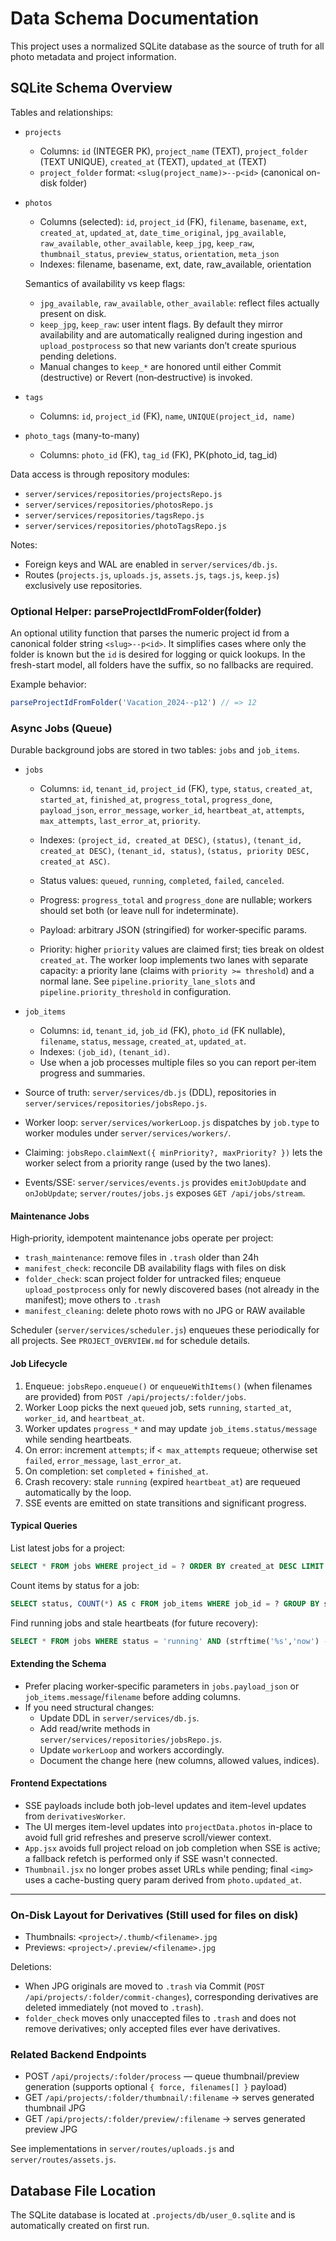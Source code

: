 # Data Schema Documentation

This project uses a normalized SQLite database as the source of truth for all photo metadata and project information.

## SQLite Schema Overview

Tables and relationships:

- `projects`
  - Columns: `id` (INTEGER PK), `project_name` (TEXT), `project_folder` (TEXT UNIQUE), `created_at` (TEXT), `updated_at` (TEXT)
  - `project_folder` format: `<slug(project_name)>--p<id>` (canonical on-disk folder)

- `photos`
  - Columns (selected): `id`, `project_id` (FK), `filename`, `basename`, `ext`, `created_at`, `updated_at`,
    `date_time_original`, `jpg_available`, `raw_available`, `other_available`, `keep_jpg`, `keep_raw`,
    `thumbnail_status`, `preview_status`, `orientation`, `meta_json`
  - Indexes: filename, basename, ext, date, raw_available, orientation

  Semantics of availability vs keep flags:
  - `jpg_available`, `raw_available`, `other_available`: reflect files actually present on disk.
  - `keep_jpg`, `keep_raw`: user intent flags. By default they mirror availability and are automatically realigned
    during ingestion and `upload_postprocess` so that new variants don’t create spurious pending deletions.
  - Manual changes to `keep_*` are honored until either Commit (destructive) or Revert (non‑destructive) is invoked.

- `tags`
  - Columns: `id`, `project_id` (FK), `name`, `UNIQUE(project_id, name)`

- `photo_tags` (many-to-many)
  - Columns: `photo_id` (FK), `tag_id` (FK), PK(photo_id, tag_id)

Data access is through repository modules:

- `server/services/repositories/projectsRepo.js`
- `server/services/repositories/photosRepo.js`
- `server/services/repositories/tagsRepo.js`
- `server/services/repositories/photoTagsRepo.js`

Notes:

- Foreign keys and WAL are enabled in `server/services/db.js`.
- Routes (`projects.js`, `uploads.js`, `assets.js`, `tags.js`, `keep.js`) exclusively use repositories.

### Optional Helper: parseProjectIdFromFolder(folder)

An optional utility function that parses the numeric project id from a canonical folder string `<slug>--p<id>`. It simplifies cases where only the folder is known but the `id` is desired for logging or quick lookups. In the fresh-start model, all folders have the suffix, so no fallbacks are required.

Example behavior:
```js
parseProjectIdFromFolder('Vacation_2024--p12') // => 12
```

### Async Jobs (Queue)

Durable background jobs are stored in two tables: `jobs` and `job_items`.

- `jobs`
  - Columns: `id`, `tenant_id`, `project_id` (FK), `type`, `status`, `created_at`, `started_at`, `finished_at`,
    `progress_total`, `progress_done`, `payload_json`, `error_message`, `worker_id`, `heartbeat_at`,
    `attempts`, `max_attempts`, `last_error_at`, `priority`.
  - Indexes: `(project_id, created_at DESC)`, `(status)`, `(tenant_id, created_at DESC)`, `(tenant_id, status)`, `(status, priority DESC, created_at ASC)`.
  - Status values: `queued`, `running`, `completed`, `failed`, `canceled`.
  - Progress: `progress_total` and `progress_done` are nullable; workers should set both (or leave null for indeterminate).
  - Payload: arbitrary JSON (stringified) for worker‑specific params.

  - Priority: higher `priority` values are claimed first; ties break on oldest `created_at`.
    The worker loop implements two lanes with separate capacity: a priority lane (claims with `priority >= threshold`) and a normal lane.
    See `pipeline.priority_lane_slots` and `pipeline.priority_threshold` in configuration.

- `job_items`
  - Columns: `id`, `tenant_id`, `job_id` (FK), `photo_id` (FK nullable), `filename`, `status`, `message`,
    `created_at`, `updated_at`.
  - Indexes: `(job_id)`, `(tenant_id)`.
  - Use when a job processes multiple files so you can report per‑item progress and summaries.

- Source of truth: `server/services/db.js` (DDL), repositories in `server/services/repositories/jobsRepo.js`.
- Worker loop: `server/services/workerLoop.js` dispatches by `job.type` to worker modules under `server/services/workers/`.
- Claiming: `jobsRepo.claimNext({ minPriority?, maxPriority? })` lets the worker select from a priority range (used by the two lanes).
- Events/SSE: `server/services/events.js` provides `emitJobUpdate` and `onJobUpdate`; `server/routes/jobs.js` exposes `GET /api/jobs/stream`.

#### Maintenance Jobs

High‑priority, idempotent maintenance jobs operate per project:

- `trash_maintenance`: remove files in `.trash` older than 24h
- `manifest_check`: reconcile DB availability flags with files on disk
- `folder_check`: scan project folder for untracked files; enqueue `upload_postprocess` only for newly discovered bases (not already in the manifest); move others to `.trash`
- `manifest_cleaning`: delete photo rows with no JPG or RAW available

Scheduler (`server/services/scheduler.js`) enqueues these periodically for all projects. See `PROJECT_OVERVIEW.md` for schedule details.

#### Job Lifecycle

1. Enqueue: `jobsRepo.enqueue()` or `enqueueWithItems()` (when filenames are provided) from `POST /api/projects/:folder/jobs`.
2. Worker Loop picks the next `queued` job, sets `running`, `started_at`, `worker_id`, and `heartbeat_at`.
3. Worker updates `progress_*` and may update `job_items.status/message` while sending heartbeats.
4. On error: increment `attempts`; if `< max_attempts` requeue; otherwise set `failed`, `error_message`, `last_error_at`.
5. On completion: set `completed` + `finished_at`.
6. Crash recovery: stale `running` (expired `heartbeat_at`) are requeued automatically by the loop.
7. SSE events are emitted on state transitions and significant progress.

#### Typical Queries

List latest jobs for a project:

```sql
SELECT * FROM jobs WHERE project_id = ? ORDER BY created_at DESC LIMIT 50;
```

Count items by status for a job:

```sql
SELECT status, COUNT(*) AS c FROM job_items WHERE job_id = ? GROUP BY status;
```

Find running jobs and stale heartbeats (for future recovery):

```sql
SELECT * FROM jobs WHERE status = 'running' AND (strftime('%s','now') - strftime('%s', heartbeat_at)) > 60;
```

#### Extending the Schema

- Prefer placing worker‑specific parameters in `jobs.payload_json` or `job_items.message`/`filename` before adding columns.
- If you need structural changes:
  - Update DDL in `server/services/db.js`.
  - Add read/write methods in `server/services/repositories/jobsRepo.js`.
  - Update `workerLoop` and workers accordingly.
  - Document the change here (new columns, allowed values, indices).

#### Frontend Expectations

- SSE payloads include both job-level updates and item-level updates from `derivativesWorker`.
- The UI merges item-level updates into `projectData.photos` in-place to avoid full grid refreshes and preserve scroll/viewer context.
- `App.jsx` avoids full project reload on job completion when SSE is active; a fallback refetch is performed only if SSE wasn't connected.
- `Thumbnail.jsx` no longer probes asset URLs while pending; final `<img>` uses a cache-busting query param derived from `photo.updated_at`.

---

### On‑Disk Layout for Derivatives (Still used for files on disk)

- Thumbnails: `<project>/.thumb/<filename>.jpg`
- Previews: `<project>/.preview/<filename>.jpg`

Deletions:

- When JPG originals are moved to `.trash` via Commit (`POST /api/projects/:folder/commit-changes`), corresponding derivatives are deleted immediately (not moved to `.trash`).
- `folder_check` moves only unaccepted files to `.trash` and does not remove derivatives; only accepted files ever have derivatives.

### Related Backend Endpoints

- POST `/api/projects/:folder/process` — queue thumbnail/preview generation (supports optional `{ force, filenames[] }` payload)
- GET `/api/projects/:folder/thumbnail/:filename` → serves generated thumbnail JPG
- GET `/api/projects/:folder/preview/:filename` → serves generated preview JPG

See implementations in `server/routes/uploads.js` and `server/routes/assets.js`.

## Database File Location

The SQLite database is located at `.projects/db/user_0.sqlite` and is automatically created on first run.
